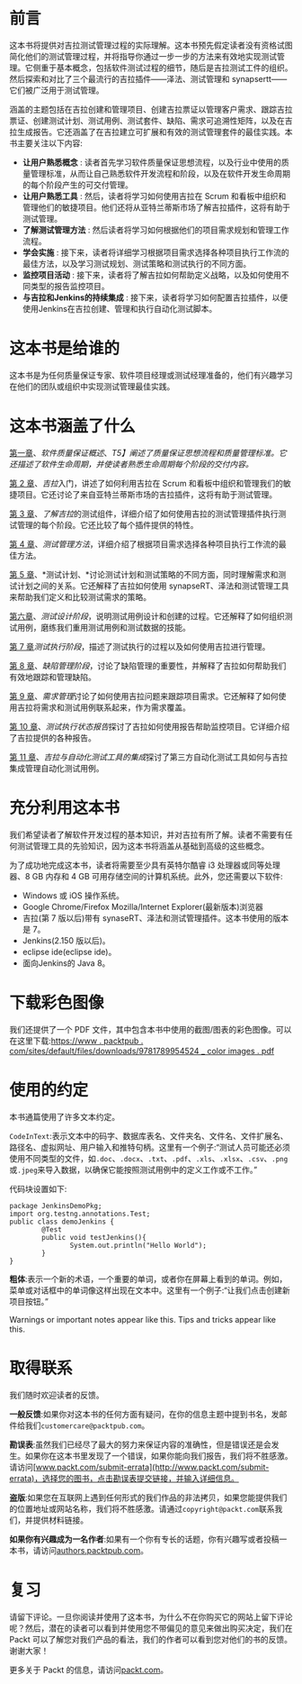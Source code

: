 # 前言

这本书将提供对吉拉测试管理过程的实际理解。这本书预先假定读者没有资格试图简化他们的测试管理过程，并将指导你通过一步一步的方法来有效地实现测试管理。它侧重于基本概念，包括软件测试过程的细节，随后是吉拉测试工件的组织。然后探索和对比了三个最流行的吉拉插件——泽法、测试管理和 synapsertt——它们被广泛用于测试管理。

涵盖的主题包括在吉拉创建和管理项目、创建吉拉票证以管理客户需求、跟踪吉拉票证、创建测试计划、测试用例、测试套件、缺陷、需求可追溯性矩阵，以及在吉拉生成报告。它还涵盖了在吉拉建立可扩展和有效的测试管理套件的最佳实践。本书主要关注以下内容:

*   **让用户熟悉概念** : 读者首先学习软件质量保证思想流程，以及行业中使用的质量管理标准，从而让自己熟悉软件开发流程和阶段，以及在软件开发生命周期的每个阶段产生的可交付管理。
*   **让用户熟悉工具** : 然后，读者将学习如何使用吉拉在 Scrum 和看板中组织和管理他们的敏捷项目。他们还将从亚特兰蒂斯市场了解吉拉插件，这将有助于测试管理。
*   **了解测试管理方法** : 然后读者将学习如何根据他们的项目需求规划和管理工作流程。
*   **学会实施** : 接下来，读者将详细学习根据项目需求选择各种项目执行工作流的最佳方法，以及学习测试规划、测试策略和测试执行的不同方面。
*   **监控项目活动** : 接下来，读者将了解吉拉如何帮助定义战略，以及如何使用不同类型的报告监控项目。
*   **与吉拉和Jenkins的持续集成** : 接下来，读者将学习如何配置吉拉插件，以便使用Jenkins在吉拉创建、管理和执行自动化测试脚本。

# 这本书是给谁的

这本书是为任何质量保证专家、软件项目经理或测试经理准备的，他们有兴趣学习在他们的团队或组织中实现测试管理最佳实践。

# 这本书涵盖了什么

[第一章](01.html)、*软件质量保证概述*、*T5】阐述了质量保证思想流程和质量管理标准。它还描述了软件生命周期，并使读者熟悉生命周期每个阶段的交付内容。*

[第 2 章](02.html)、*吉拉*入门，讲述了如何利用吉拉在 Scrum 和看板中组织和管理我们的敏捷项目。它还讨论了来自亚特兰蒂斯市场的吉拉插件，这将有助于测试管理。

[第 3 章](03.html)、*了解吉拉*的测试组件，详细介绍了如何使用吉拉的测试管理插件执行测试管理的每个阶段。它还比较了每个插件提供的特性。

[第 4 章](04.html)、*测试管理方法*，详细介绍了根据项目需求选择各种项目执行工作流的最佳方法。

[第 5 章](05.html)、*测试计划、*讨论测试计划和测试策略的不同方面，同时理解需求和测试计划之间的关系。它还解释了吉拉如何使用 synapseRT、泽法和测试管理工具来帮助我们定义和比较测试需求的策略。

[第六章](06.html)、*测试设计阶段*，说明测试用例设计和创建的过程。它还解释了如何组织测试用例，磨练我们重用测试用例和测试数据的技能。

[第 7 章](07.html)*测试执行阶段*，描述了测试执行的过程以及如何使用吉拉进行管理。

[第 8 章](08.html)、*缺陷管理阶段*，讨论了缺陷管理的重要性，并解释了吉拉如何帮助我们有效地跟踪和管理缺陷。

[第 9 章](09.html)、*需求管理*讨论了如何使用吉拉问题来跟踪项目需求。它还解释了如何使用吉拉将需求和测试用例联系起来，作为需求覆盖。

[第 10 章](10.html)、*测试执行状态报告*探讨了吉拉如何使用报告帮助监控项目。它详细介绍了吉拉提供的各种报告。

[第 11 章](11.html)、*吉拉与自动化测试工具的集成*探讨了第三方自动化测试工具如何与吉拉集成管理自动化测试用例。

# 充分利用这本书

我们希望读者了解软件开发过程的基本知识，并对吉拉有所了解。读者不需要有任何测试管理工具的先验知识，因为这本书将涵盖从基础到高级的这些概念。

为了成功地完成这本书，读者将需要至少具有英特尔酷睿 i3 处理器或同等处理器、8 GB 内存和 4 GB 可用存储空间的计算机系统。此外，您还需要以下软件:

*   Windows 或 iOS 操作系统。
*   Google Chrome/Firefox Mozilla/Internet Explorer(最新版本)浏览器
*   吉拉(第 7 版以后)带有 synaseRT、泽法和测试管理插件。这本书使用的版本是 7。
*   Jenkins(2.150 版以后)。
*   eclipse ide(eclipse ide)。
*   面向Jenkins的 Java 8。

# 下载彩色图像

我们还提供了一个 PDF 文件，其中包含本书中使用的截图/图表的彩色图像。可以在这里下载:[https://www . packtpub . com/sites/default/files/downloads/9781789954524 _ color images . pdf](https://www.packtpub.com/sites/default/files/downloads/9781789954524_ColorImages.pdf)

# 使用的约定

本书通篇使用了许多文本约定。

`CodeInText`:表示文本中的码字、数据库表名、文件夹名、文件名、文件扩展名、路径名、虚拟网址、用户输入和推特句柄。这里有一个例子:“测试人员可能还必须使用不同类型的文件，如`.doc`、`.docx`、`.txt`、`.pdf`、`.xls`、`.xlsx`、`.csv`、`.png`或`.jpeg`来导入数据，以确保它能按照测试用例中的定义工作或不工作。”

代码块设置如下:

```
package JenkinsDemoPkg;
import org.testng.annotations.Test;
public class demoJenkins {
        @Test
        public void testJenkins(){
               System.out.println("Hello World");
        }
}
```

**粗体**:表示一个新的术语，一个重要的单词，或者你在屏幕上看到的单词。例如，菜单或对话框中的单词像这样出现在文本中。这里有一个例子:“让我们点击创建新项目按钮。”

Warnings or important notes appear like this. Tips and tricks appear like this.

# 取得联系

我们随时欢迎读者的反馈。

**一般反馈**:如果你对这本书的任何方面有疑问，在你的信息主题中提到书名，发邮件给我们`customercare@packtpub.com`。

**勘误表**:虽然我们已经尽了最大的努力来保证内容的准确性，但是错误还是会发生。如果你在这本书里发现了一个错误，如果你能向我们报告，我们将不胜感激。请访问[www.packt.com/submit-errata](http://www.packt.com/submit-errata)，选择您的图书，点击勘误表提交链接，并输入详细信息。

**盗版**:如果您在互联网上遇到任何形式的我们作品的非法拷贝，如果您能提供我们的位置地址或网站名称，我们将不胜感激。请通过`copyright@packt.com`联系我们，并提供材料链接。

**如果你有兴趣成为一名作者**:如果有一个你有专长的话题，你有兴趣写或者投稿一本书，请访问[authors.packtpub.com](http://authors.packtpub.com/)。

# 复习

请留下评论。一旦你阅读并使用了这本书，为什么不在你购买它的网站上留下评论呢？然后，潜在的读者可以看到并使用您不带偏见的意见来做出购买决定，我们在 Packt 可以了解您对我们产品的看法，我们的作者可以看到您对他们的书的反馈。谢谢大家！

更多关于 Packt 的信息，请访问[packt.com](http://www.packt.com/)。